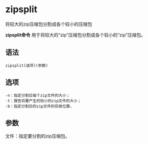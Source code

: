 zipsplit
===

将较大的zip压缩包分割成各个较小的压缩包


**zipsplit命令** 用于将较大的“zip”压缩包分割成各个较小的“zip”压缩包。

##  语法

```
zipsplit(选项)(参数)
```

##  选项

```
-n：指定分割后每个zip文件的大小；
-t：报告将要产生的较小的zip文件的大小；
-b：指定分割后的zip文件的存放位置。
```

##  参数

文件：指定要分割的zip压缩包。


